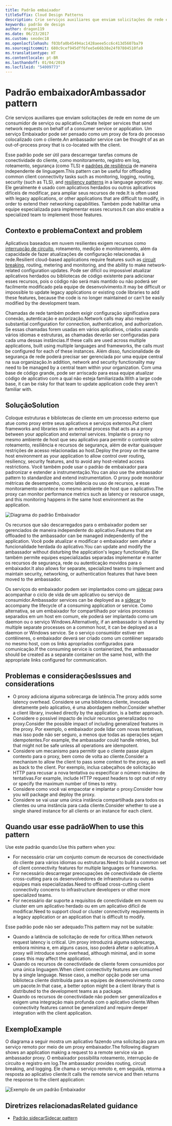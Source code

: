 ```yaml
---
title: Padrão embaixador
titleSuffix: Cloud Design Patterns
description: Crie serviços auxiliares que enviam solicitações de rede em nome de um consumidor de serviço ou aplicativo.
keywords: padrão de design
author: dragon119
ms.date: 06/23/2017
ms.custom: seodec18
ms.openlocfilehash: f03bfa0b45494ac1428aeee5cc6c413d5607ba79
ms.sourcegitcommit: 680c9cef945dff6fee5e66b38e24f07804510fa9
ms.translationtype: HT
ms.contentlocale: pt-BR
ms.lasthandoff: 01/04/2019
ms.locfileid: "54009773"
---
```

# <a name="ambassador-pattern"></a><span data-ttu-id="e5ba1-104">Padrão embaixador</span><span class="sxs-lookup"><span data-stu-id="e5ba1-104">Ambassador pattern</span></span>

<span data-ttu-id="e5ba1-105">Crie serviços auxiliares que enviam solicitações de rede em nome de um consumidor de serviço ou aplicativo.</span><span class="sxs-lookup"><span data-stu-id="e5ba1-105">Create helper services that send network requests on behalf of a consumer service or application.</span></span> <span data-ttu-id="e5ba1-106">Um serviço Embaixador pode ser pensado como um proxy de fora do processo colocalizado com o cliente.</span><span class="sxs-lookup"><span data-stu-id="e5ba1-106">An ambassador service can be thought of as an out-of-process proxy that is co-located with the client.</span></span>

<span data-ttu-id="e5ba1-107">Esse padrão pode ser útil para descarregar tarefas comuns de conectividade do cliente, como monitoramento, registro em log, roteamento, segurança (como TLS) e [padrões de resiliência][resiliency-patterns] de maneira independente de linguagem.</span><span class="sxs-lookup"><span data-stu-id="e5ba1-107">This pattern can be useful for offloading common client connectivity tasks such as monitoring, logging, routing, security (such as TLS), and [resiliency patterns][resiliency-patterns] in a language agnostic way.</span></span> <span data-ttu-id="e5ba1-108">Ele geralmente é usado com aplicativos herdados ou outros aplicativos difíceis de modificar, para ampliar seus recursos de rede.</span><span class="sxs-lookup"><span data-stu-id="e5ba1-108">It is often used with legacy applications, or other applications that are difficult to modify, in order to extend their networking capabilities.</span></span> <span data-ttu-id="e5ba1-109">Também pode habilitar uma equipe especializada para implementar esses recursos.</span><span class="sxs-lookup"><span data-stu-id="e5ba1-109">It can also enable a specialized team to implement those features.</span></span>

## <a name="context-and-problem"></a><span data-ttu-id="e5ba1-110">Contexto e problema</span><span class="sxs-lookup"><span data-stu-id="e5ba1-110">Context and problem</span></span>

<span data-ttu-id="e5ba1-111">Aplicativos baseados em nuvem resilientes exigem recursos como [interrupção de circuito](./circuit-breaker.md), roteamento, medição e monitoramento, além da capacidade de fazer atualizações de configuração relacionadas à rede.</span><span class="sxs-lookup"><span data-stu-id="e5ba1-111">Resilient cloud-based applications require features such as [circuit breaking](./circuit-breaker.md), routing, metering and monitoring, and the ability to make network-related configuration updates.</span></span> <span data-ttu-id="e5ba1-112">Pode ser difícil ou impossível atualizar aplicativos herdados ou bibliotecas de código existente para adicionar esses recursos, pois o código não será mais mantido ou não poderá ser facilmente modificado pela equipe de desenvolvimento.</span><span class="sxs-lookup"><span data-stu-id="e5ba1-112">It may be difficult or impossible to update legacy applications or existing code libraries to add these features, because the code is no longer maintained or can't be easily modified by the development team.</span></span>

<span data-ttu-id="e5ba1-113">Chamadas de rede também podem exigir configuração significativa para conexão, autenticação e autorização.</span><span class="sxs-lookup"><span data-stu-id="e5ba1-113">Network calls may also require substantial configuration for connection, authentication, and authorization.</span></span> <span data-ttu-id="e5ba1-114">Se essas chamadas forem usadas em vários aplicativos, criados usando vários idiomas e estruturas, as chamadas deverão ser configuradas para cada uma dessas instâncias.</span><span class="sxs-lookup"><span data-stu-id="e5ba1-114">If these calls are used across multiple applications, built using multiple languages and frameworks, the calls must be configured for each of these instances.</span></span> <span data-ttu-id="e5ba1-115">Além disso, funcionalidade de segurança de rede poderá precisar ser gerenciada por uma equipe central na sua organização.</span><span class="sxs-lookup"><span data-stu-id="e5ba1-115">In addition, network and security functionality may need to be managed by a central team within your organization.</span></span> <span data-ttu-id="e5ba1-116">Com uma base de código grande, pode ser arriscado para essa equipe atualizar código de aplicativo com a qual não esteja familiarizada.</span><span class="sxs-lookup"><span data-stu-id="e5ba1-116">With a large code base, it can be risky for that team to update application code they aren't familiar with.</span></span>

## <a name="solution"></a><span data-ttu-id="e5ba1-117">Solução</span><span class="sxs-lookup"><span data-stu-id="e5ba1-117">Solution</span></span>

<span data-ttu-id="e5ba1-118">Coloque estruturas e bibliotecas de cliente em um processo externo que atue como proxy entre seus aplicativos e serviços externos.</span><span class="sxs-lookup"><span data-stu-id="e5ba1-118">Put client frameworks and libraries into an external process that acts as a proxy between your application and external services.</span></span> <span data-ttu-id="e5ba1-119">Implante o proxy no mesmo ambiente de host que seu aplicativo para permitir o controle sobre roteamento, resiliência e recursos de segurança, além de evitar quaisquer restrições de acesso relacionadas ao host.</span><span class="sxs-lookup"><span data-stu-id="e5ba1-119">Deploy the proxy on the same host environment as your application to allow control over routing, resiliency, security features, and to avoid any host-related access restrictions.</span></span> <span data-ttu-id="e5ba1-120">Você também pode usar o padrão de embaixador para padronizar e estender a instrumentação.</span><span class="sxs-lookup"><span data-stu-id="e5ba1-120">You can also use the ambassador pattern to standardize and extend instrumentation.</span></span> <span data-ttu-id="e5ba1-121">O proxy pode monitorar métricas de desempenho, como latência ou uso de recursos, e esse monitoramento acontece no mesmo ambiente de host que o aplicativo.</span><span class="sxs-lookup"><span data-stu-id="e5ba1-121">The proxy can monitor performance metrics such as latency or resource usage, and this monitoring happens in the same host environment as the application.</span></span>

![Diagrama do padrão Embaixador](./_images/ambassador.png)

<span data-ttu-id="e5ba1-123">Os recursos que são descarregados para o embaixador podem ser gerenciados de maneira independente do aplicativo.</span><span class="sxs-lookup"><span data-stu-id="e5ba1-123">Features that are offloaded to the ambassador can be managed independently of the application.</span></span> <span data-ttu-id="e5ba1-124">Você pode atualizar e modificar o embaixador sem afetar a funcionalidade herdada do aplicativo.</span><span class="sxs-lookup"><span data-stu-id="e5ba1-124">You can update and modify the ambassador without disturbing the application's legacy functionality.</span></span> <span data-ttu-id="e5ba1-125">Ele também permite equipes especializadas separadas implementar e manter os recursos de segurança, rede ou autenticação movidos para o embaixador.</span><span class="sxs-lookup"><span data-stu-id="e5ba1-125">It also allows for separate, specialized teams to implement and maintain security, networking, or authentication features that have been moved to the ambassador.</span></span>

<span data-ttu-id="e5ba1-126">Os serviços do embaixador podem ser implantados como um [sidecar](./sidecar.md) para acompanhar o ciclo de vida de um aplicativo ou serviço de consumidor.</span><span class="sxs-lookup"><span data-stu-id="e5ba1-126">Ambassador services can be deployed as a [sidecar](./sidecar.md) to accompany the lifecycle of a consuming application or service.</span></span> <span data-ttu-id="e5ba1-127">Como alternativa, se um embaixador for compartilhado por vários processos separados em um host em comum, ele poderá ser implantado como um daemon ou o serviço Windows.</span><span class="sxs-lookup"><span data-stu-id="e5ba1-127">Alternatively, if an ambassador is shared by multiple separate processes on a common host, it can be deployed as a daemon or Windows service.</span></span> <span data-ttu-id="e5ba1-128">Se o serviço consumidor estiver em contêineres, o embaixador deverá ser criado como um contêiner separado no mesmo host, com os links apropriados configurados para comunicação.</span><span class="sxs-lookup"><span data-stu-id="e5ba1-128">If the consuming service is containerized, the ambassador should be created as a separate container on the same host, with the appropriate links configured for communication.</span></span>

## <a name="issues-and-considerations"></a><span data-ttu-id="e5ba1-129">Problemas e considerações</span><span class="sxs-lookup"><span data-stu-id="e5ba1-129">Issues and considerations</span></span>

- <span data-ttu-id="e5ba1-130">O proxy adiciona alguma sobrecarga de latência.</span><span class="sxs-lookup"><span data-stu-id="e5ba1-130">The proxy adds some latency overhead.</span></span> <span data-ttu-id="e5ba1-131">Considere se uma biblioteca cliente, invocada diretamente pelo aplicativo, é uma abordagem melhor.</span><span class="sxs-lookup"><span data-stu-id="e5ba1-131">Consider whether a client library, invoked directly by the application, is a better approach.</span></span>
- <span data-ttu-id="e5ba1-132">Considere o possível impacto de incluir recursos generalizados no proxy.</span><span class="sxs-lookup"><span data-stu-id="e5ba1-132">Consider the possible impact of including generalized features in the proxy.</span></span> <span data-ttu-id="e5ba1-133">Por exemplo, o embaixador pode lidar com novas tentativas, mas isso pode não ser seguro, a menos que todas as operações sejam idempotentes.</span><span class="sxs-lookup"><span data-stu-id="e5ba1-133">For example, the ambassador could handle retries, but that might not be safe unless all operations are idempotent.</span></span>
- <span data-ttu-id="e5ba1-134">Considere um mecanismo para permitir que o cliente passe algum contexto para o proxy, bem como de volta ao cliente.</span><span class="sxs-lookup"><span data-stu-id="e5ba1-134">Consider a mechanism to allow the client to pass some context to the proxy, as well as back to the client.</span></span> <span data-ttu-id="e5ba1-135">Por exemplo, inclua cabeçalhos de solicitação HTTP para recusar a nova tentativa ou especificar o número máximo de tentativas.</span><span class="sxs-lookup"><span data-stu-id="e5ba1-135">For example, include HTTP request headers to opt out of retry or specify the maximum number of times to retry.</span></span>
- <span data-ttu-id="e5ba1-136">Considere como você vai empacotar e implantar o proxy.</span><span class="sxs-lookup"><span data-stu-id="e5ba1-136">Consider how you will package and deploy the proxy.</span></span>
- <span data-ttu-id="e5ba1-137">Considere se vai usar uma única instância compartilhada para todos os clientes ou uma instância para cada cliente.</span><span class="sxs-lookup"><span data-stu-id="e5ba1-137">Consider whether to use a single shared instance for all clients or an instance for each client.</span></span>

## <a name="when-to-use-this-pattern"></a><span data-ttu-id="e5ba1-138">Quando usar esse padrão</span><span class="sxs-lookup"><span data-stu-id="e5ba1-138">When to use this pattern</span></span>

<span data-ttu-id="e5ba1-139">Use este padrão quando:</span><span class="sxs-lookup"><span data-stu-id="e5ba1-139">Use this pattern when you:</span></span>

- <span data-ttu-id="e5ba1-140">For necessário criar um conjunto comum de recursos de conectividade do cliente para vários idiomas ou estruturas.</span><span class="sxs-lookup"><span data-stu-id="e5ba1-140">Need to build a common set of client connectivity features for multiple languages or frameworks.</span></span>
- <span data-ttu-id="e5ba1-141">For necessário descarregar preocupações de conectividade de cliente cross-cutting para os desenvolvedores de infraestrutura ou outras equipes mais especializadas.</span><span class="sxs-lookup"><span data-stu-id="e5ba1-141">Need to offload cross-cutting client connectivity concerns to infrastructure developers or other more specialized teams.</span></span>
- <span data-ttu-id="e5ba1-142">For necessário dar suporte a requisitos de conectividade em nuvem ou cluster em um aplicativo herdado ou em um aplicativo difícil de modificar.</span><span class="sxs-lookup"><span data-stu-id="e5ba1-142">Need to support cloud or cluster connectivity requirements in a legacy application or an application that is difficult to modify.</span></span>

<span data-ttu-id="e5ba1-143">Esse padrão pode não ser adequado:</span><span class="sxs-lookup"><span data-stu-id="e5ba1-143">This pattern may not be suitable:</span></span>

- <span data-ttu-id="e5ba1-144">Quando a latência de solicitação de rede for crítica.</span><span class="sxs-lookup"><span data-stu-id="e5ba1-144">When network request latency is critical.</span></span> <span data-ttu-id="e5ba1-145">Um proxy introduzirá alguma sobrecarga, embora mínima e, em alguns casos, isso poderá afetar o aplicativo.</span><span class="sxs-lookup"><span data-stu-id="e5ba1-145">A proxy will introduce some overhead, although minimal, and in some cases this may affect the application.</span></span>
- <span data-ttu-id="e5ba1-146">Quando os recursos de conectividade de cliente forem consumidos por uma única linguagem.</span><span class="sxs-lookup"><span data-stu-id="e5ba1-146">When client connectivity features are consumed by a single language.</span></span> <span data-ttu-id="e5ba1-147">Nesse caso, a melhor opção pode ser uma biblioteca cliente distribuída para as equipes de desenvolvimento como um pacote.</span><span class="sxs-lookup"><span data-stu-id="e5ba1-147">In that case, a better option might be a client library that is distributed to the development teams as a package.</span></span>
- <span data-ttu-id="e5ba1-148">Quando os recursos de conectividade não podem ser generalizados e exigem uma integração mais profunda com o aplicativo cliente.</span><span class="sxs-lookup"><span data-stu-id="e5ba1-148">When connectivity features cannot be generalized and require deeper integration with the client application.</span></span>

## <a name="example"></a><span data-ttu-id="e5ba1-149">Exemplo</span><span class="sxs-lookup"><span data-stu-id="e5ba1-149">Example</span></span>

<span data-ttu-id="e5ba1-150">O diagrama a seguir mostra um aplicativo fazendo uma solicitação para um serviço remoto por meio de um proxy embaixador.</span><span class="sxs-lookup"><span data-stu-id="e5ba1-150">The following diagram shows an application making a request to a remote service via an ambassador proxy.</span></span> <span data-ttu-id="e5ba1-151">O embaixador possibilita roteamento, interrupção de circuito e registro em log.</span><span class="sxs-lookup"><span data-stu-id="e5ba1-151">The ambassador provides routing, circuit breaking, and logging.</span></span> <span data-ttu-id="e5ba1-152">Ele chama o serviço remoto e, em seguida, retorna a resposta ao aplicativo cliente:</span><span class="sxs-lookup"><span data-stu-id="e5ba1-152">It calls the remote service and then returns the response to the client application:</span></span>

![Exemplo de um padrão Embaixador](./_images/ambassador-example.png)

## <a name="related-guidance"></a><span data-ttu-id="e5ba1-154">Diretrizes relacionadas</span><span class="sxs-lookup"><span data-stu-id="e5ba1-154">Related guidance</span></span>

- [<span data-ttu-id="e5ba1-155">Padrão sidecar</span><span class="sxs-lookup"><span data-stu-id="e5ba1-155">Sidecar pattern</span></span>](./sidecar.md)

<!-- links -->

[resiliency-patterns]: ./category/resiliency.md
